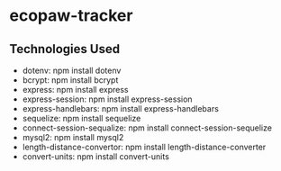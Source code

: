 # ecopaw-tracker

## Technologies Used
* dotenv: npm install dotenv
* bcrypt: npm install bcrypt
* express: npm install express
* express-session: npm install express-session
* express-handlebars: npm install express-handlebars
* sequelize: npm install sequelize
* connect-session-sequalize: npm install connect-session-sequelize
* mysql2: npm install mysql2
* length-distance-convertor: npm install length-distance-converter
* convert-units: npm install convert-units
